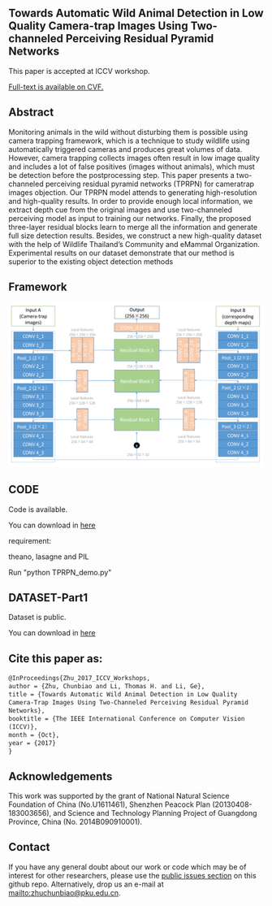 ## Towards Automatic Wild Animal Detection in Low Quality Camera-trap Images Using Two-channeled Perceiving Residual Pyramid Networks

This paper is accepted at ICCV workshop.

[Full-text is available on CVF.](http://openaccess.thecvf.com/content_ICCV_2017_workshops/papers/w41/Zhu_Towards_Automatic_Wild_ICCV_2017_paper.pdf)

## Abstract

Monitoring animals in the wild without disturbing them
is possible using camera trapping framework, which is a
technique to study wildlife using automatically triggered
cameras and produces great volumes of data. However,
camera trapping collects images often result in low image
quality and includes a lot of false positives (images
without animals), which must be detection before the postprocessing
step. This paper presents a two-channeled perceiving
residual pyramid networks (TPRPN) for cameratrap
images objection. Our TPRPN model attends to generating
high-resolution and high-quality results. In order
to provide enough local information, we extract depth cue
from the original images and use two-channeled perceiving
model as input to training our networks. Finally, the
proposed three-layer residual blocks learn to merge all the
information and generate full size detection results. Besides,
we construct a new high-quality dataset with the help
of Wildlife Thailand’s Community and eMammal Organization.
Experimental results on our dataset demonstrate that
our method is superior to the existing object detection methods


## Framework
![QFramework saliency detection](https://github.com/ChunbiaoZhu/VWM/blob/master/framework.png)

## CODE

Code is available.

You can download in [here](https://github.com/ChunbiaoZhu/VWM/)

requirement:

theano, lasagne and PIL

Run "python TPRPN_demo.py"


## DATASET-Part1

Dataset is public.

You can download in [here](https://github.com/ChunbiaoZhu/VWM/blob/master/VWM-DATASET-Part1.zip)

## Cite this paper as:

    @InProceedings{Zhu_2017_ICCV_Workshops,
    author = {Zhu, Chunbiao and Li, Thomas H. and Li, Ge},
    title = {Towards Automatic Wild Animal Detection in Low Quality Camera-Trap Images Using Two-Channeled Perceiving Residual Pyramid Networks},
    booktitle = {The IEEE International Conference on Computer Vision (ICCV)},
    month = {Oct},
    year = {2017}
    }


## Acknowledgements

This work was supported by the grant of National Natural Science Foundation of China (No.U1611461), Shenzhen Peacock Plan (20130408-183003656), and Science and Technology Planning Project of Guangdong Province, China (No. 2014B090910001).


## Contact

If you have any general doubt about our work or code which may be of interest for other researchers, please use the [public issues section](https://github.com/ChunbiaoZhu/VWM/issues) on this github repo. Alternatively, drop us an e-mail at <mailto:zhuchunbiao@pku.edu.cn>.

